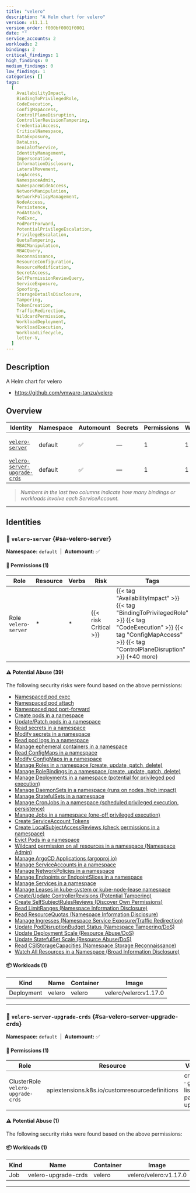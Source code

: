```yaml
---
title: "velero"
description: "A Helm chart for velero"
version: v11.1.1
version_order: f000bf0001f0001
date: ""
service_accounts: 2
workloads: 2
bindings: 2
critical_findings: 1
high_findings: 0
medium_findings: 0
low_findings: 1
categories: []
tags:
  [
    AvailabilityImpact,
    BindingToPrivilegedRole,
    CodeExecution,
    ConfigMapAccess,
    ControlPlaneDisruption,
    ControllerRevisionTampering,
    CredentialAccess,
    CriticalNamespace,
    DataExposure,
    DataLoss,
    DenialOfService,
    IdentityManagement,
    Impersonation,
    InformationDisclosure,
    LateralMovement,
    LogAccess,
    NamespaceAdmin,
    NamespaceWideAccess,
    NetworkManipulation,
    NetworkPolicyManagement,
    NodeAccess,
    Persistence,
    PodAttach,
    PodExec,
    PodPortForward,
    PotentialPrivilegeEscalation,
    PrivilegeEscalation,
    QuotaTampering,
    RBACManipulation,
    RBACQuery,
    Reconnaissance,
    ResourceConfiguration,
    ResourceModification,
    SecretAccess,
    SelfPermissionReviewQuery,
    ServiceExposure,
    Spoofing,
    StorageDetailsDisclosure,
    Tampering,
    TokenCreation,
    TrafficRedirection,
    WildcardPermission,
    WorkloadDeployment,
    WorkloadExecution,
    WorkloadLifecycle,
    letter-V,
  ]
---
```


## Description

A Helm chart for velero

- https://github.com/vmware-tanzu/velero

## Overview

| Identity                                                       | Namespace | Automount | Secrets | Permissions | Workloads | Risk                    |
| -------------------------------------------------------------- | --------- | --------- | ------- | ----------- | --------- | ----------------------- |
| [`velero-server`](#sa-velero-server)                           | default   | ✅        | —       | 1           | 1         | {{< risk "Critical" >}} |
| [`velero-server-upgrade-crds`](#sa-velero-server-upgrade-crds) | default   | ✅        | —       | 1           | 1         | {{< risk "Low" >}}      |

> _Numbers in the last two columns indicate how many bindings or workloads involve each ServiceAccount._

---

## Identities

### 🤖 `velero-server` {#sa-velero-server}

**Namespace:** `default`  |  **Automount:** ✅

#### 🔑 Permissions (1)

| Role                 | Resource | Verbs | Risk                  | Tags                                                                                                                                                                             |
| -------------------- | -------- | ----- | --------------------- | -------------------------------------------------------------------------------------------------------------------------------------------------------------------------------- |
| Role `velero-server` | \*       | \*    | {{< risk Critical >}} | {{< tag "AvailabilityImpact" >}} {{< tag "BindingToPrivilegedRole" >}} {{< tag "CodeExecution" >}} {{< tag "ConfigMapAccess" >}} {{< tag "ControlPlaneDisruption" >}} (+40 more) |

#### ⚠️ Potential Abuse (39)

The following security risks were found based on the above permissions:

- [Namespaced pod exec](/rules/1001)
- [Namespaced pod attach](/rules/1003)
- [Namespaced pod port-forward](/rules/1005)
- [Create pods in a namespace](/rules/1007)
- [Update/Patch pods in a namespace](/rules/1009)
- [Read secrets in a namespace](/rules/1011)
- [Modify secrets in a namespace](/rules/1013)
- [Read pod logs in a namespace](/rules/1019)
- [Manage ephemeral containers in a namespace](/rules/1021)
- [Read ConfigMaps in a namespace](/rules/1023)
- [Modify ConfigMaps in a namespace](/rules/1025)
- [Manage Roles in a namespace (create, update, patch, delete)](/rules/1029)
- [Manage RoleBindings in a namespace (create, update, patch, delete)](/rules/1030)
- [Manage Deployments in a namespace (potential for privileged pod execution)](/rules/1034)
- [Manage DaemonSets in a namespace (runs on nodes, high impact)](/rules/1036)
- [Manage StatefulSets in a namespace](/rules/1038)
- [Manage CronJobs in a namespace (scheduled privileged execution, persistence)](/rules/1040)
- [Manage Jobs in a namespace (one-off privileged execution)](/rules/1042)
- [Create ServiceAccount Tokens](/rules/1047)
- [Create LocalSubjectAccessReviews (check permissions in a namespace)](/rules/1051)
- [Evict Pods in a namespace](/rules/1058)
- [Wildcard permission on all resources in a namespace (Namespace Admin)](/rules/1061)
- [Manage ArgoCD Applications (argoproj.io)](/rules/1063)
- [Manage ServiceAccounts in a namespace](/rules/1068)
- [Manage NetworkPolicies in a namespace](/rules/1072)
- [Manage Endpoints or EndpointSlices in a namespace](/rules/1074)
- [Manage Services in a namespace](/rules/1076)
- [Manage Leases in kube-system or kube-node-lease namespace](/rules/1081)
- [Create/Update ControllerRevisions (Potential Tampering)](/rules/1085)
- [Create SelfSubjectRulesReviews (Discover Own Permissions)](/rules/1086)
- [Read LimitRanges (Namespace Information Disclosure)](/rules/1087)
- [Read ResourceQuotas (Namespace Information Disclosure)](/rules/1088)
- [Manage Ingresses (Namespace Service Exposure/Traffic Redirection)](/rules/1091)
- [Update PodDisruptionBudget Status (Namespace Tampering/DoS)](/rules/1094)
- [Update Deployment Scale (Resource Abuse/DoS)](/rules/1096)
- [Update StatefulSet Scale (Resource Abuse/DoS)](/rules/1097)
- [Read CSIStorageCapacities (Namespace Storage Reconnaissance)](/rules/1101)
- [Watch All Resources in a Namespace (Broad Information Disclosure)](/rules/1103)

#### 📦 Workloads (1)

| Kind       | Name   | Container | Image                 |
| ---------- | ------ | --------- | --------------------- |
| Deployment | velero | velero    | velero/velero:v1.17.0 |

---

### 🤖 `velero-server-upgrade-crds` {#sa-velero-server-upgrade-crds}

**Namespace:** `default`  |  **Automount:** ✅

#### 🔑 Permissions (1)

| Role                              | Resource                                       | Verbs                                | Risk             | Tags |
| --------------------------------- | ---------------------------------------------- | ------------------------------------ | ---------------- | ---- |
| ClusterRole `velero-upgrade-crds` | apiextensions.k8s.io/customresourcedefinitions | create · get · list · patch · update | {{< risk Low >}} |      |

#### ⚠️ Potential Abuse (1)

The following security risks were found based on the above permissions:

#### 📦 Workloads (1)

| Kind | Name                | Container | Image                 |
| ---- | ------------------- | --------- | --------------------- |
| Job  | velero-upgrade-crds | velero    | velero/velero:v1.17.0 |

---
